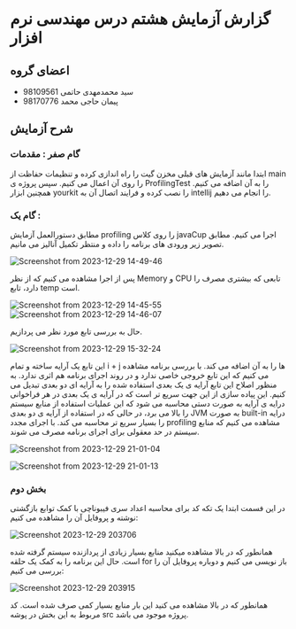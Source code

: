 # گزارش آزمایش هشتم درس مهندسی نرم افزار

## اعضای گروه

+ سید محمدمهدی حاتمی 98109561
+ پیمان حاجی محمد 98170776

## شرح آزمایش 

### گام صفر : مقدمات 

ابتدا مانند آزمایش های قبلی مخزن گیت را راه اندازی کرده و تنظیمات حفاظت از main را روی آن اعمال می کنیم. سپس پروژه ی ProfilingTest را به آن اضافه می کنیم. همچنین ابزار yourkit را نصب کرده و فرایند اتصال آن به intellij را انجام می دهیم. 

### گام یک :‌ 
مطابق دستورالعمل آزمایش profiling را روی کلاس javaCup اجرا می کنیم. مطابق تصویر زیر ورودی های برنامه را داده و منتظر تکمیل آنالیز می مانیم. 

![Screenshot from 2023-12-29 14-49-46](https://github.com/smmhatami/SE-Lab8/assets/62210297/1c4a4a3b-ee03-47d8-9822-6cd85a9f7f15)

پس از اجرا مشاهده می کنیم که از نظر Memory و CPU تابعی که بیشتری مصرف را دارد، تابع temp است. 

![Screenshot from 2023-12-29 14-45-55](https://github.com/smmhatami/SE-Lab8/assets/62210297/bf9771bb-594d-4942-a94b-0488d9c1ce54)
![Screenshot from 2023-12-29 14-46-07](https://github.com/smmhatami/SE-Lab8/assets/62210297/d3f033e6-9e95-4958-9209-58beb35319f5)

حال به بررسی تابع مورد نظر می پردازیم. 

![Screenshot from 2023-12-29 15-32-24](https://github.com/smmhatami/SE-Lab8/assets/62210297/9e12f670-ad99-4092-8872-44782b6def28)

این تابع یک آرایه ساخته و تمام i + j ها را به آن اضافه می کند. با بررسی برنامه مشاهده می کنیم که این تابع خروجی خاصی ندارد و در روند اجرای برنامه هم اثری ندارد. به منظور اصلاح این تابع آرایه ی یک بعدی استفاده شده را به آرایه ای دو بعدی تبدیل می کنیم. این پیاده سازی از این جهت سریع تر است که در آرایه ی یک بعدی در هر فراخوانی درایه ی آرایه به صورت دستی محاسبه می شود که این عملیات استفاده از منابع سیستم را بالا می برد، در حالی که در استفاده از آرایه ی دو بعدی JVM به صورت built-in درایه را بسیار سریع تر محاسبه می کند. با اجرای مجدد profiling مشاهده می کنیم که منابع سیستم در حد معقولی برای اجرای برنامه مصرف می شوند. 

![Screenshot from 2023-12-29 21-01-04](https://github.com/smmhatami/SE-Lab8/assets/62210297/2eaa6f04-e2a9-40a4-9f1e-86c1656031f1)

![Screenshot from 2023-12-29 21-01-13](https://github.com/smmhatami/SE-Lab8/assets/62210297/045e9d5d-9ba5-4280-bd9a-5359a858776a)



### بخش دوم

در این فسمت ابتدا یک تکه کد برای محاسبه اعداد سری فیبوناچی با کمک توابع بازگشتی نوشته و پروفایل آن را مشاهده می کنیم:

![Screenshot 2023-12-29 203706](https://github.com/smmhatami/SE-Lab8/assets/61017890/2de4d435-536a-41ea-83b8-1dac86fa9724)

همانطور که در بالا مشاهده میکنید منابع بسیار زیادی از پردازنده سیستم گرفته شده است.
حال این برنامه را به کمک یک حلقه for باز نویسی می کنیم و دوباره پروفایل آن را بررسی می کنیم:

![Screenshot 2023-12-29 203915](https://github.com/smmhatami/SE-Lab8/assets/61017890/cb543a87-c0a2-4193-8553-877f93ae219f)

همانطور که در بالا مشاهده می کنید این بار منابع بسیار کمی صرف شده است.
کد مربوط به این بخش در پوشه src پروژه موجود می باشد.
